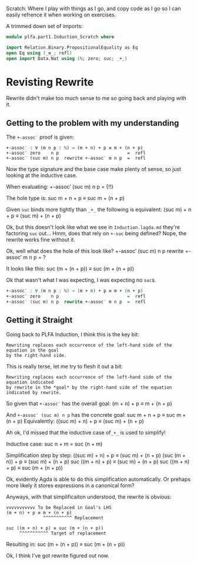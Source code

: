 Scratch: Where I play with things as I go, and copy code as I go so I can easily refrence it when working on exercises.

A trimmed down set of imports:
```agda
module plfa.part1.Induction_Scratch where

import Relation.Binary.PropositionalEquality as Eq
open Eq using (_≡_; refl)
open import Data.Nat using (ℕ; zero; suc; _+_)
```

# Revisting Rewrite

Rewrite didn't make too much sense to me so going back and playing with it.

## Getting to the problem with my understanding

The `+-assoc′` proof is given:

    +-assoc′ : ∀ (m n p : ℕ) → (m + n) + p ≡ m + (n + p)
    +-assoc′ zero    n p                          =  refl
    +-assoc′ (suc m) n p  rewrite +-assoc′ m n p  =  refl

Now the type signature and the base case make plenty of sense, so just looking
at the inductive case.

When evaluating:
    +-assoc′ (suc m) n p = {!!}

The hole type is:
    suc m + n + p ≡ suc m + (n + p)

Given `suc` binds more tightly than `_+_` the following is equivalent:
    (suc m) + n + p ≡ (suc m) + (n + p)

Ok, but this doesn't look like what we see in `Induction.lagda.md` they're factoring `suc` out...
Hmm, does that rely on `+-suc` being defined? Nope, the rewrite works fine without it.

Ok, well what does the hole of this look like?
    +-assoc′ (suc m) n p  rewrite +-assoc′ m n p  = ?

It looks like this:
    suc (m + (n + p)) ≡ suc (m + (n + p))

Ok that wasn't what I was expecting, I was expecting no `suc`s.

```agda
+-assoc′ : ∀ (m n p : ℕ) → (m + n) + p ≡ m + (n + p)
+-assoc′ zero    n p                          =  refl
+-assoc′ (suc m) n p  rewrite +-assoc′ m n p  =  refl
```


## Getting it Straight

Going back to PLFA Induction, I think this is the key bit:
    
    Rewriting replaces each occurrence of the left-hand side of the equation in the goal
    by the right-hand side.

This is really terse, let me try to flesh it out a bit:

    Rewriting replaces each occurrence of the left-hand side of the equation indicated
    by rewrite in the *goal* by the right-hand side of the equation indicated by rewrite.

So given that `+-assoc′` has the overall goal:
    (m + n) + p ≡ m + (n + p)

And `+-assoc′ (suc m) n p` has the concrete goal:
    suc m + n + p ≡ suc m + (n + p)
Equivalently:
    ((suc m) + n) + p ≡ (suc m) + (n + p)

Ah ok, I'd missed that the inductive case of`_+_` is used to simplify!

Inductive case:
    suc n + m = suc (n + m)

Simplification step by step:
    ((suc m) + n) + p ≡ (suc m) + (n + p)
    (suc (m + n)) + p ≡ (suc m) + (n + p)
    suc ((m + n) + p) ≡ (suc m) + (n + p)
    suc ((m + n) + p) ≡ suc (m + (n + p))

Ok, evidently Agda is able to do this simplification automatically. Or prehaps more
likely it stores expressions in a canonical form?

Anyways, with that simplificaiton understood, the rewrite is obvious:

    vvvvvvvvvvv To be Replaced in Goal's LHS
    (m + n) + p ≡ m + (n + p)
                  ^^^^^^^^^^^ Replacement

    suc ((m + n) + p) ≡ suc (m + (n + p))
         ^^^^^^^^^^^ Target of replacement

Resulting in:
    suc (m + (n + p)) ≡ suc (m + (n + p))

Ok, I think I've got rewrite figured out now.
